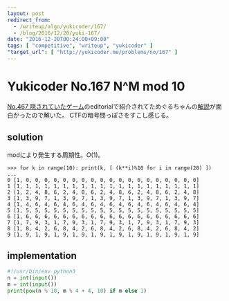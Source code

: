 ```yaml
---
layout: post
redirect_from:
  - /writeup/algo/yukicoder/167/
  - /blog/2016/12/20/yuki-167/
date: "2016-12-20T00:24:00+09:00"
tags: [ "competitive", "writeup", "yukicoder" ]
"target_url": [ "http://yukicoder.me/problems/no/167" ]
---
```


# Yukicoder No.167 N^M mod 10

[No.467 隠されていたゲーム](http://yukicoder.me/problems/no/467)のeditorialで紹介されてためぐるちゃんの[解説](http://twilog.org/meguru_comp/search?word=%E3%80%90yukicoder%20No.167%E3%80%91&ao=a)が面白かったので解いた。
CTFの暗号問っぽさをすこし感じる。

## solution

modにより発生する周期性。$O(1)$。

```
>>> for k in range(10): print(k, [ (k**i)%10 for i in range(20) ])
... 
0 [1, 0, 0, 0, 0, 0, 0, 0, 0, 0, 0, 0, 0, 0, 0, 0, 0, 0, 0, 0]
1 [1, 1, 1, 1, 1, 1, 1, 1, 1, 1, 1, 1, 1, 1, 1, 1, 1, 1, 1, 1]
2 [1, 2, 4, 8, 6, 2, 4, 8, 6, 2, 4, 8, 6, 2, 4, 8, 6, 2, 4, 8]
3 [1, 3, 9, 7, 1, 3, 9, 7, 1, 3, 9, 7, 1, 3, 9, 7, 1, 3, 9, 7]
4 [1, 4, 6, 4, 6, 4, 6, 4, 6, 4, 6, 4, 6, 4, 6, 4, 6, 4, 6, 4]
5 [1, 5, 5, 5, 5, 5, 5, 5, 5, 5, 5, 5, 5, 5, 5, 5, 5, 5, 5, 5]
6 [1, 6, 6, 6, 6, 6, 6, 6, 6, 6, 6, 6, 6, 6, 6, 6, 6, 6, 6, 6]
7 [1, 7, 9, 3, 1, 7, 9, 3, 1, 7, 9, 3, 1, 7, 9, 3, 1, 7, 9, 3]
8 [1, 8, 4, 2, 6, 8, 4, 2, 6, 8, 4, 2, 6, 8, 4, 2, 6, 8, 4, 2]
9 [1, 9, 1, 9, 1, 9, 1, 9, 1, 9, 1, 9, 1, 9, 1, 9, 1, 9, 1, 9]
```

## implementation

``` python
#!/usr/bin/env python3
n = int(input())
m = int(input())
print(pow(n % 10, m % 4 + 4, 10) if m else 1)
```
